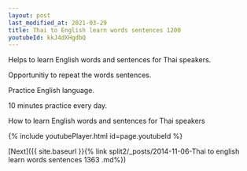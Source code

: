 ```yaml
---
layout: post
last_modified_at: 2021-03-29
title: Thai to English learn words sentences 1200 
youtubeId: kkJ4dXHgdbQ
---
```

 
 
Helps to learn English words and sentences for Thai speakers.

Opportunitiy to repeat the words sentences. 

Practice English language. 
 
10 minutes practice every day. 
 
How to learn English words and sentences for Thai speakers 
 
{% include youtubePlayer.html id=page.youtubeId %}
 
 
[Next]({{ site.baseurl }}{% link  split2/_posts/2014-11-06-Thai to english learn words sentences 1363 .md%})
 
